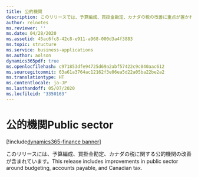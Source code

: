 ```yaml
---
title: 公的機関
description: このリリースでは、予算編成、買掛金勘定、カナダの税の改善に重点が置かれています。
author: relnotes
ms.reviewer: ''
ms.date: 04/28/2020
ms.assetid: 45ac6fc8-42c8-e911-a968-000d3a4f3883
ms.topic: structure
ms.service: business-applications
ms.author: aolson
dynamics365pdf: true
ms.openlocfilehash: c971853dfe94725d69a2abf57422c9c040aac612
ms.sourcegitcommit: 63a61a3764ac12162f3e06ea5d22a05ba22be2a2
ms.translationtype: HT
ms.contentlocale: ja-JP
ms.lasthandoff: 05/07/2020
ms.locfileid: "3350163"
---
```

# <a name="public-sector"></a><span data-ttu-id="60dc5-103">公的機関</span><span class="sxs-lookup"><span data-stu-id="60dc5-103">Public sector</span></span>

[!include[dynamics365-finance banner](../includes/dynamics365-finance.md)]

<!--structure start-->
<span data-ttu-id="60dc5-104">このリリースには、予算編成、買掛金勘定、カナダの税に関する公的機関の改善が含まれています。</span><span class="sxs-lookup"><span data-stu-id="60dc5-104">This release includes improvements in public sector around budgeting, accounts payable, and Canadian tax.</span></span>
<!--structure end-->



